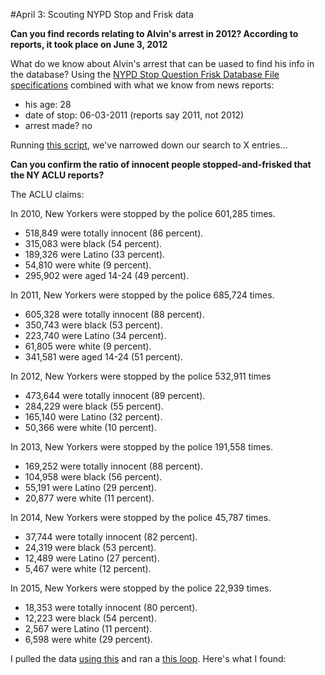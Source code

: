 #April 3: Scouting NYPD Stop and Frisk data

**Can you find records relating to Alvin's arrest in 2012? According to reports, it took place on June 3, 2012**

What do we know about Alvin's arrest that can be uased to find his info in the database? Using the [NYPD Stop Question Frisk Database File specifications](http://www.nyc.gov/html/nypd/downloads/excel/analysis_and_planning/2015_sqf_file_spec.xlsx) combined with what we know from news reports:
* his age: 28
* date of stop: 06-03-2011 (reports say 2011, not 2012)
* arrest made? no

Running [this script](https://github.com/readelev/cj-2016/blob/master/week-02/findAlvin.py), we've narrowed down our search to X entries...

**Can you confirm the ratio of innocent people stopped-and-frisked that the NY ACLU reports?**

The ACLU claims:

In 2010, New Yorkers were stopped by the police 601,285 times.
- 518,849 were totally innocent (86 percent).
- 315,083 were black (54 percent).
- 189,326 were Latino (33 percent).
- 54,810 were white (9 percent).
- 295,902 were aged 14-24 (49 percent).

In 2011, New Yorkers were stopped by the police 685,724 times.
- 605,328 were totally innocent (88 percent).
- 350,743 were black (53 percent).
- 223,740 were Latino (34 percent).
- 61,805 were white (9 percent).
- 341,581 were aged 14-24 (51 percent).

In 2012, New Yorkers were stopped by the police 532,911 times
- 473,644 were totally innocent (89 percent).
- 284,229 were black (55 percent).
- 165,140 were Latino (32 percent).
- 50,366 were white (10 percent).

In 2013, New Yorkers were stopped by the police 191,558 times.
- 169,252 were totally innocent (88 percent).
- 104,958 were black (56 percent).
- 55,191 were Latino (29 percent).
- 20,877 were white (11 percent).

In 2014, New Yorkers were stopped by the police 45,787 times.
- 37,744 were totally innocent (82 percent).
- 24,319 were black (53 percent).
- 12,489 were Latino (27 percent).
- 5,467 were white (12 percent).

In 2015, New Yorkers were stopped by the police 22,939 times.
- 18,353 were totally innocent (80 percent).
- 12,223 were black (54 percent).
- 2,567 were Latino (11 percent).
- 6,598 were white (29 percent).

I pulled the data [using this]() and ran a [this loop](). Here's what I found:






